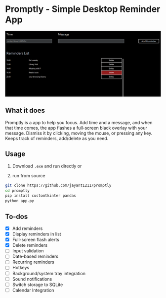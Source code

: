 # Promptly - Simple Desktop Reminder App

![promptly](src/image.png)

## What it does

Promptly is a app to help you focus. Add time and a message, and when that time comes, the app flashes a full-screen black overlay with your message. Dismiss it by clicking, moving the mouse, or pressing any key. Keeps track of reminders, add/delete as you need.

## Usage

1. Download `.exe`</a> and run directly
or

2. run from source
```bash
git clone https://github.com/jayant1211/promptly
cd promptly
pip install customtkinter pandas
python app.py
```

## To-dos

- [x] Add reminders
- [x] Display reminders in list
- [x] Full-screen flash alerts
- [x] Delete reminders
- [ ] Input validation
- [ ] Date-based reminders
- [ ] Recurring reminders
- [ ] Hotkeys
- [ ] Background/system tray integration
- [ ] Sound notifications
- [ ] Switch storage to SQLite
- [ ] Calendar Integration
